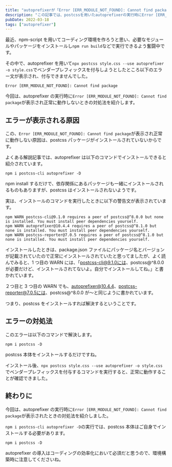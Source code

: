```yaml
---
title: "autoprefixerが「Error [ERR_MODULE_NOT_FOUND]: Cannot find package」で動かないときの対処法"
description: "この記事では、postcssを用いたautoprefixerの実行時にError [ERR_MODULE_NOT_FOUND]: Cannot find packageというエラーが表示され正常に動作しないときの対処法を紹介します。"
pubDate: 2022-03-18
tags: ["autoprefixer"]
---
```


最近、npm-script を用いてコーディング環境を作ろうと思い、必要なモジュールやパッケージをインストールし`npm run build`などで実行できるよう奮闘中です。

その中で、autoprefixer を用いて`npx postcss style.css --use autoprefixer -o style.css`でベンダープレフィックスを付与しようとしたところ以下のエラー文が表示され、付与できませんでした。

```
Error [ERR_MODULE_NOT_FOUND]: Cannot find package
```

今回は、autoprefixer の実行時に`Error [ERR_MODULE_NOT_FOUND]: Cannot find package`が表示され正常に動作しないときの対処法を紹介します。

## エラーが表示される原因

この、`Error [ERR_MODULE_NOT_FOUND]: Cannot find package`が表示され正常に動作しない原因は、postcss パッケージがインストールされていないからです。

よくある解説記事では、autoprefixer は以下のコマンドでインストールできると紹介されています。

```
npm i postcss-cli autoprefixer -D
```

npm install するだけで、依存関係にあるパッケージも一緒にインストールされるものもありますが、postcss はインストールされないようです。

実は、インストールのコマンドを実行したときに以下の警告文が表示されています。

```
npm WARN postcss-cli@9.1.0 requires a peer of postcss@^8.0.0 but none is installed. You must install peer dependencies yourself.
npm WARN autoprefixer@10.4.4 requires a peer of postcss@^8.1.0 but none is installed. You must install peer dependencies yourself.
npm WARN postcss-reporter@7.0.5 requires a peer of postcss@^8.1.0 but none is installed. You must install peer dependencies yourself.
```

インストールしたときは、package.json ファイルにパッケージ名とバージョンが記載されていたので正常にインストールされていたと思ってましたが、よく読んでみると、1 つ目の WARN には、「postcss-cli@9.1.0には、postcss@^8.0.0 が必要だけど、インストールされてないよ。自分でインストールしてね。」と書かれています。

２つ目と 3 つ目の WARN でも、autoprefixer@10.4.4、postcss-reporter@7.0.5には、postcss@^8.0.0 が～と同じように書かれています。

つまり、postcss をインストールすれば解決するということです。

## エラーの対処法

このエラーは以下のコマンドで解決します。

```
npm i postcss -D
```

postcss 本体をインストールするだけですね。

インストール後、`npx postcss style.css --use autoprefixer -o style.css`でベンダープレフィックスを付与するコマンドを実行すると、正常に動作することが確認できました。

## 終わりに

今回は、autoprefixer の実行時に`Error [ERR_MODULE_NOT_FOUND]: Cannot find package`が表示されたときの対処法を紹介しました。

`npm i postcss-cli autoprefixer -D`の実行では、postcss 本体はご自身でインストールする必要があります。

```
npm i postcss -D
```

autoprefixer の導入はコーディングの効率化において必須だと思うので、環境構築時に注意してくださいね。
